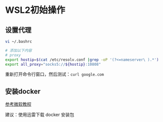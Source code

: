 # WSL2初始操作

## 设置代理

```bash
vi ~/.bashrc

# 添加以下内容
# proxy
export hostip=$(cat /etc/resolv.conf |grep -oP '(?<=nameserver\ ).*')
export all_proxy="socks5://${hostip}:10808"
```

重新打开命令行窗口，然后测试：`curl google.com`

## 安装docker

[参考微软教程](https://docs.microsoft.com/zh-cn/windows/wsl/tutorials/wsl-containers)

建议：使用迅雷下载 docker 安装包

